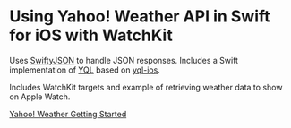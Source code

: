 # Using Yahoo! Weather API in Swift for iOS with WatchKit

Uses [SwiftyJSON](https://github.com/SwiftyJSON/SwiftyJSON) to handle JSON responses. Includes a Swift implementation of [YQL](https://github.com/supertommy/yahoo-weather-ios-swift/blob/master/weather/YQL.swift) based on [yql-ios](https://github.com/guilhermechapiewski/yql-ios).

Includes WatchKit targets and example of retrieving weather data to show on Apple Watch.

[Yahoo! Weather Getting Started](https://developer.yahoo.com/weather/#get-started)
